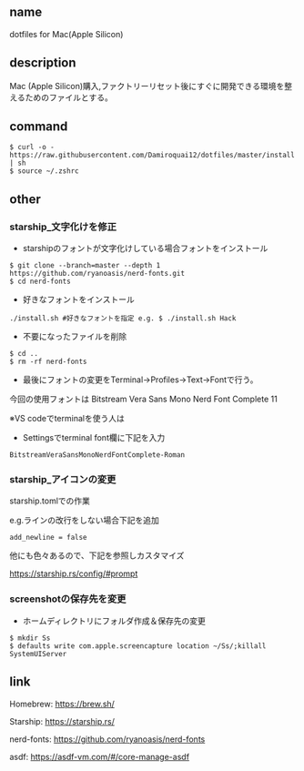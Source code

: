 ## name
dotfiles for Mac(Apple Silicon)

## description
Mac (Apple Silicon)購入,ファクトリーリセット後にすぐに開発できる環境を整えるためのファイルとする。

## command

```
$ curl -o - https://raw.githubusercontent.com/Damiroquai12/dotfiles/master/install | sh
$ source ~/.zshrc
```
## other
### starship_文字化けを修正
- starshipのフォントが文字化けしている場合フォントをインストール
```
$ git clone --branch=master --depth 1 https://github.com/ryanoasis/nerd-fonts.git
$ cd nerd-fonts
```
- 好きなフォントをインストール
```
./install.sh #好きなフォントを指定 e.g. $ ./install.sh Hack
```
- 不要になったファイルを削除
```
$ cd ..
$ rm -rf nerd-fonts
```
- 最後にフォントの変更をTerminal->Profiles->Text->Fontで行う。

今回の使用フォントは
Bitstream Vera Sans Mono Nerd Font Complete 11

※VS codeでterminalを使う人は
- Settingsでterminal font欄に下記を入力
```
BitstreamVeraSansMonoNerdFontComplete-Roman
```
### starship_アイコンの変更
starship.tomlでの作業

e.g.ラインの改行をしない場合下記を追加
```
add_newline = false
```
他にも色々あるので、下記を参照しカスタマイズ

https://starship.rs/config/#prompt

### screenshotの保存先を変更
- ホームディレクトリにフォルダ作成＆保存先の変更
```
$ mkdir Ss
$ defaults write com.apple.screencapture location ~/Ss/;killall SystemUIServer
```
## link
Homebrew: https://brew.sh/

Starship: https://starship.rs/

nerd-fonts: https://github.com/ryanoasis/nerd-fonts

asdf: https://asdf-vm.com/#/core-manage-asdf

